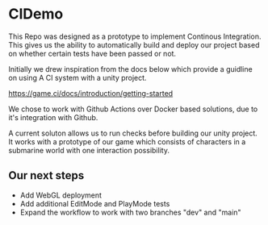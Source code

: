 # CIDemo

This Repo was designed as a prototype to implement Continous Integration. This gives us the ability to automatically build and deploy our project based on whether certain tests have been passed or not. 
 
Initially we drew inspiration from the docs below which provide a guidline on using A CI system with a unity project.  

https://game.ci/docs/introduction/getting-started

We chose to work with Github Actions over Docker based solutions, due to it's integration with Github.

A current soluton allows us to run checks before building our unity project. It works with a prototype of our game which consists of characters in a submarine world with one interaction possibility. 

## Our next steps
- Add WebGL deployment
- Add additional EditMode and PlayMode tests
- Expand the workflow to work with two branches "dev" and "main" 
  
